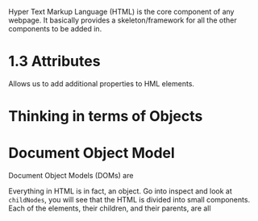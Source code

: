 Hyper Text Markup Language (HTML) is the core component of any webpage. It basically provides a skeleton/framework for all the other components to be added in.

# 1.3 Attributes
Allows us to add additional properties to HML elements.

# Thinking in terms of Objects
# Document Object Model
Document Object Models (DOMs) are

Everything in HTML is in fact, an object. Go into inspect and look at `childNodes`, you will see that the HTML is divided into small components. Each of the elements, their children, and their parents, are all 